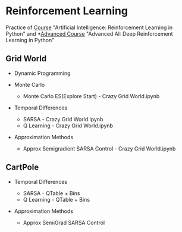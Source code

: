 
# Reinforcement Learning
Practice of [Course](https://www.udemy.com/course/artificial-intelligence-reinforcement-learning-in-python) "Artificial Intelligence: Reinforcement Learning in Python"  and *[Advanced Course](https://www.udemy.com/course/deep-reinforcement-learning-in-python/) "Advanced AI: Deep Reinforcement Learning in Python" 

## Grid World

- Dynamic Programming 

- Monte Carlo
    - Monte Carlo ES(Explore Start) - Crazy Grid World.ipynb

- Temporal Differences
    - SARSA - Crazy Grid World.ipynb 
    - Q Learning - Crazy Grid World.ipynb

- Approximation Methods
    - Approx Semigradient SARSA Control - Crazy Grid World.ipynb


## CartPole
- Temporal Differences
    - SARSA - QTable + Bins
    - Q Learning - QTable + Bins
    
- Approximation Methods
    - Approx SemiGrad SARSA Control

